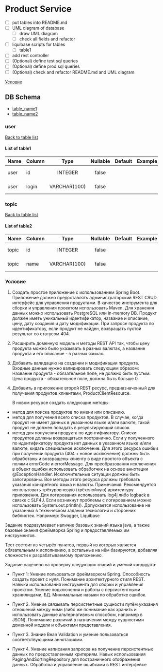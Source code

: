 # **Product Service**

- [ ] put tables into README.md
- [ ] UML diagram of database
    - [ ] draw UML diagram
    - [ ] check all fields and refactor
- [ ] liquibase scripts for tables
    - [ ] table1 
- [ ] add rest controller
- [ ] \(Optional) define test sql queries
- [ ] \(Optional) define prod sql queries
- [ ] \(Optional) check and refactor README.md and UML diagram

[Условие](#task_condition)


<a name="db_schema_table_list"></a>
## DB Schema
* [table_name1](#db_schema_table_name1)
* [table_name2](#db_schema_table_name2)



<a name="db_schema_table_name1"></a>
### user
[Back to table list](#db_schema_table_list)

#### List of table1

| Name | Column      |     Type     | Nullable | Default | Example | Comments            |
|------|-------------|:------------:|:--------:|---------|---------|---------------------|
| user | id          |   INTEGER    |  false   |         |         | PRIMARY KEY         |
| user | login       | VARCHAR(100) |  false   |         |         | PRIMARY KEY         |


<a name="db_schema_table_name2"></a>
### topic
[Back to table list](#db_schema_table_list)

#### List of table2

| Name  | Column      |     Type     | Nullable  | Default | Example | Comments      |
|-------|-------------|:------------:|:---------:|---------|---------|---------------|
| topic | id          |   INTEGER    |   false   |         |         | PRIMARY KEY   |
| topic | name        | VARCHAR(100) |   false   |         |         | Name of topic |



<a name="task_condition"></a>
### Условие
1. Создать простое приложение с использованием Spring Boot.
   Приложение должно предоставлять администраторский REST CRUD интерфейс для
   управления продуктами.
   В качестве инструмента для сборки и управления проектом использовать Maven.
   Для хранения данных можно использовать PostgreSQL или in-memory DB.
   Продукт должен иметь уникальный идентификатор, название и описание, цену, дату
   создания и дату модификации.
   При запросе продукта по идентификатору, если продукт не найден, возвращать пустой
   результат со статусом 404.
2. Расширить доменную модель и методы REST API так, чтобы цену продукта можно
   было указывать в разных валютах, а название продукта и его описание - в разных языках.
3. Добавить валидацию на создании и модификации продукта.
   Входные данные нужно валидировать следующим образом:
   Название продукта - обязательное поле, не должно быть пустым.
   Цена продукта - обязательное поле, должна быть больше 0.
4. Добавить в приложение второй REST ресурс, предназначенный для получения
   продуктов клиентами, ProductClientResource.


   В новом ресурсе создать следующие методы:
- метод для поиска продуктов по имени или описанию.
- метод для получения всего списка продуктов.
  В случае, когда продукт не имеет данных в указанном языке и/или валюте, такой продукт
  не должен попадать в результирующий список.
- метод для получения продукта по идентификатору.
  Списки продуктов должны возвращаться постранично.
  Если у полученного по идентификатору продукта нет данных в указанном языке и/или
  валюте, кидать специальное исключение.
  Для этого ресурса ошибки при получении продукта (404 + новое исключение) должны
  быть обработаны и возвращены клиенту в виде простого объекта с полями errorCode и
  errorMessage.
  Для преобразования исключения в объект ошибки использовать обработчик на основе
  аннотации @ExceptionHandler.
  Исключительные ситуации должны быть залогированы.
  Все методы этого ресурса должны требовать указания конкретного языка и валюты.
  Примечания.
  Рекомендуется использовать трёхуровневую (трёхслойную) архитектуру приложения.
  Для логирования использовать log4j либо logback в связке с SLF4J.
  Если возникнут проблемы с логированием можно использовать System.out.println().
  Допускается использование не указанных в техническом задании технологий и сторонних
  библиотек. Например: Swagger, Liquibase


Задание подразумевает наличие базовых знаний языка java, а также базовые знания
фреймворка Spring и предоставляемых им инструментов.

Тест состоит из четырёх пунктов, первый из которых является обязательным к
исполнению, а остальные на нём базируются, добавляя сложности к разрабатываемому
приложению.

Задание нацелено на проверку следующих знаний и умений кандидата:
- Пункт 1:
Умение пользоваться фреймворком Spring.
Способность создать проект с нуля.
Понимание архитектурного стиля REST.
Навыки использования инструмента для сборки и управления проектом.
Умение подключения и работы с персистентными хранилищами, БД.
Минимальные навыки по обработке ошибок.

- Пункт 2.
Умение связывать персистентные сущности путём указания отношений между ними (либо
же понимание как хранить и использовать данные альтернативным способом, например в
JSON).
Понимание различий в назначении между сущностями доменной модели и объектами
представления.

- Пункт 3.
Знание Bean Validation и умение пользоваться соответствующими аннотациями.

- Пункт 4.
Умение написания запросов на получение персистентных данных по предоставленным
критериям.
Навык использования PagingAndSortingRepository для постраничного отображения
данных.
Обработка и управление ошибками в REST интерфейсе